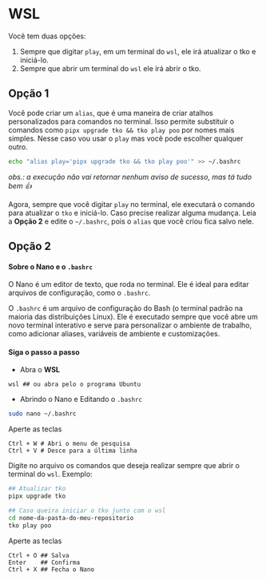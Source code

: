 # WSL

Você tem duas opções:

1. Sempre que digitar `play`, em um terminal do `wsl`, ele irá atualizar o tko e iniciá-lo.
2. Sempre que abrir um terminal do `wsl` ele irá abrir o tko.

## Opção 1

Você pode criar um `alias`, que é uma maneira de criar atalhos personalizados para comandos no terminal. Isso permite substituir o comandos como `pipx upgrade tko && tko play poo` por nomes mais simples. Nesse caso vou usar o `play` mas você pode escolher qualquer outro.

```sh
echo "alias play='pipx upgrade tko && tko play poo'" >> ~/.bashrc
```
*obs.: a execução não vai retornar nenhum aviso de sucesso, mas tá tudo bem 👍*

Agora, sempre que você digitar `play` no terminal, ele executará o comando para atualizar o `tko` e iniciá-lo. Caso precise realizar alguma mudança. Leia a **Opção 2** e edite o `~/.bashrc`, pois o `alias` que você criou fica salvo nele.

## Opção 2

#### Sobre o Nano e o `.bashrc`

O Nano é um editor de texto, que roda no terminal. Ele é ideal para editar arquivos de configuração, como o `.bashrc`. 

O `.bashrc` é um arquivo de configuração do Bash (o terminal padrão na maioria das distribuições Linux). Ele é executado sempre que você abre um novo terminal interativo e serve para personalizar o ambiente de trabalho, como adicionar aliases, variáveis de ambiente e customizações.

#### Siga o passo a passo

- Abra o **WSL**
```
wsl ## ou abra pelo o programa Ubuntu
```
- Abrindo o Nano e Editando o `.bashrc`
```sh
sudo nano ~/.bashrc
```
Aperte as teclas
```
Ctrl + W # Abri o menu de pesquisa
Ctrl + V # Desce para a última linha
```

Digite no arquivo os comandos que deseja realizar sempre que abrir o terminal do `wsl`. Exemplo:

```sh
## Atualizar tko
pipx upgrade tko

## Caso queira iniciar o tko junto com o wsl
cd nome-da-pasta-do-meu-repositorio
tko play poo
```
Aperte as teclas
```
Ctrl + O ## Salva
Enter    ## Confirma
Ctrl + X ## Fecha o Nano
```
